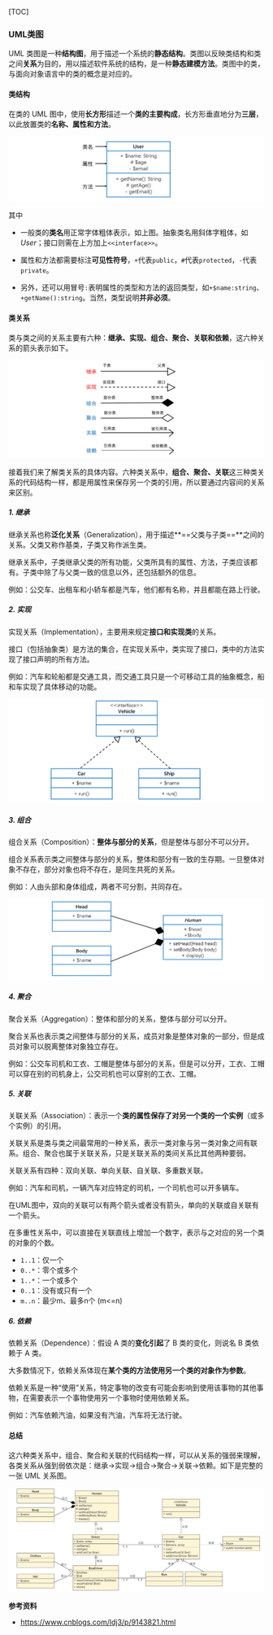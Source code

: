 [TOC]

### UML类图

UML 类图是一种**结构图**，用于描述一个系统的**静态结构**。类图以反映类结构和类之间**关系**为目的，用以描述软件系统的结构，是一种**静态建模方法**。类图中的类，与面向对象语言中的类的概念是对应的。

#### 类结构

在类的 UML 图中，使用**长方形**描述一个**类的主要构成**，长方形垂直地分为**三层**，以此放置类的**名称、属性和方法**。

![image-20191207135239746](assets/image-20191207135239746.png)

其中

- 一般类的**类名**用正常字体粗体表示，如上图。抽象类名用斜体字粗体，如 *User*；接口则需在上方加上`<<interface>>`。

- 属性和方法都需要标注**可见性符号**，`+`代表`public`，`#`代表`protected`，`-`代表`private`。

- 另外，还可以用冒号`:`表明属性的类型和方法的返回类型，如`+$name:string`、`+getName():string`。当然，类型说明**并非必须**。



#### 类关系

类与类之间的关系主要有六种：**继承、实现、组合、聚合、关联和依赖**，这六种关系的箭头表示如下。

![image-20191207140318109](assets/image-20191207140318109.png)

接着我们来了解类关系的具体内容。六种类关系中，**组合、聚合、关联**这三种类关系的代码结构一样，都是用属性来保存另一个类的引用，所以要通过内容间的关系来区别。

##### 1. 继承

继承关系也称**泛化关系**（Generalization），用于描述**==父类与子类==**之间的关系。父类又称作基类，子类又称作派生类。

继承关系中，子类继承父类的所有功能，父类所具有的属性、方法，子类应该都有。子类中除了与父类一致的信息以外，还包括额外的信息。

例如：公交车、出租车和小轿车都是汽车，他们都有名称，并且都能在路上行驶。

##### 2. 实现

实现关系（Implementation），主要用来规定**接口和实现类**的关系。

接口（包括抽象类）是方法的集合，在实现关系中，类实现了接口，类中的方法实现了接口声明的所有方法。

例如：汽车和轮船都是交通工具，而交通工具只是一个可移动工具的抽象概念，船和车实现了具体移动的功能。

![image-20191207140822619](assets/image-20191207140822619.png)

##### 3. 组合

组合关系（Composition）：**整体与部分的关系**，但是整体与部分不可以分开。

组合关系表示类之间整体与部分的关系，整体和部分有一致的生存期。一旦整体对象不存在，部分对象也将不存在，是同生共死的关系。

例如：人由头部和身体组成，两者不可分割，共同存在。

![image-20191207141257101](assets/image-20191207141257101.png)

##### 4. 聚合

聚合关系（Aggregation）：整体和部分的关系，整体与部分可以分开。

聚合关系也表示类之间整体与部分的关系，成员对象是整体对象的一部分，但是成员对象可以脱离整体对象独立存在。

例如：公交车司机和工衣、工帽是整体与部分的关系，但是可以分开，工衣、工帽可以穿在别的司机身上，公交司机也可以穿别的工衣、工帽。



##### 5. 关联

关联关系（Association）：表示一个**类的属性保存了对另一个类的一个实例**（或多个实例）的引用。

关联关系是类与类之间最常用的一种关系，表示一类对象与另一类对象之间有联系。组合、聚合也属于关联关系，只是关联关系的类间关系比其他两种要弱。

关联关系有四种：双向关联、单向关联、自关联、多重数关联。

例如：汽车和司机，一辆汽车对应特定的司机，一个司机也可以开多辆车。

在UML图中，双向的关联可以有两个箭头或者没有箭头，单向的关联或自关联有一个箭头。

在多重性关系中，可以直接在关联直线上增加一个数字，表示与之对应的另一个类的对象的个数。

- `1..1`：仅一个
- `0..*`：零个或多个
- `1..*`：一个或多个
- `0..1`：没有或只有一个
- `m..n`：最少m、最多n个 (m<=n)



##### 6. 依赖

依赖关系（Dependence）：假设 A 类的**变化引起**了 B 类的变化，则说名 B 类依赖于 A 类。

大多数情况下，依赖关系体现在**某个类的方法使用另一个类的对象作为参数**。

依赖关系是一种“使用”关系，特定事物的改变有可能会影响到使用该事物的其他事物，在需要表示一个事物使用另一个事物时使用依赖关系。

例如：汽车依赖汽油，如果没有汽油，汽车将无法行驶。



#### 总结

这六种类关系中，组合、聚合和关联的代码结构一样，可以从关系的强弱来理解，各类关系从强到弱依次是：继承→实现→组合→聚合→关联→依赖。如下是完整的一张 UML 关系图。

![image-20191207141653223](assets/image-20191207141653223.png)







**参考资料**

- https://www.cnblogs.com/ldj3/p/9143821.html

